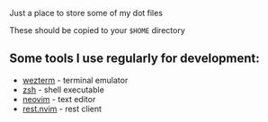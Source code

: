Just a place to store some of my dot files

These should be copied to your `$HOME` directory

## Some tools I use regularly for development:
- [wezterm](https://wezfurlong.org/wezterm/) - terminal emulator
- [zsh](https://zsh.sourceforge.io/) - shell executable
- [neovim](https://neovim.io/) - text editor
- [rest.nvim](https://github.com/rest-nvim/rest.nvim) - rest client

